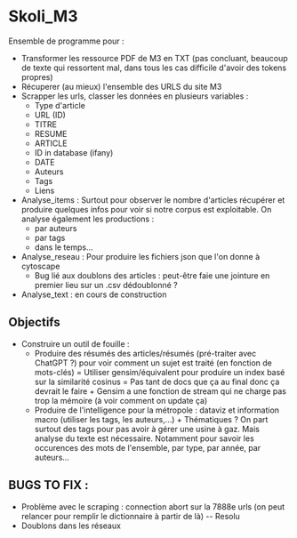 # Skoli_M3

Ensemble de programme pour :

* Transformer les ressource PDF de M3 en TXT (pas concluant, beaucoup de texte qui ressortent mal, dans tous les cas difficile d'avoir des tokens propres)
* Récuperer (au mieux) l'ensemble des URLS du site M3
* Scrapper les urls, classer les données en plusieurs variables :
    * Type d'article
    * URL (ID)
    * TITRE
    * RESUME
    * ARTICLE
    * ID in database (ifany)
    * DATE
    * Auteurs
    * Tags
    * Liens
* Analyse_items : Surtout pour observer le nombre d'articles récupérer et produire quelques infos pour voir si notre corpus est exploitable. On analyse également les productions :
    * par auteurs
    * par tags
    * dans le temps...
* Analyse_reseau : Pour produire les fichiers json que l'on donne à cytoscape
    * Bug lié aux doublons des articles : peut-être faie une jointure en premier lieu sur un .csv dédoublonné ?
* Analyse_text : en cours de construction

## Objectifs

* Construire un outil de fouille :
    * Produire des résumés des articles/résumés (pré-traiter avec ChatGPT ?) pour voir comment un sujet est traité (en fonction de mots-clés) = Utiliser gensim/équivalent pour produire un index basé sur la similarité cosinus = Pas tant de docs que ça au final donc ça devrait le faire + Gensim a une fonction de stream qui ne charge pas trop la mémoire (à voir comment on update ça)
    * Produire de l'intelligence pour la métropole : dataviz et information macro (utiliser les tags, les auteurs,...) + Thématiques ? On part surtout des tags pour pas avoir à gérer une usine à gaz. Mais analyse du texte est nécessaire. Notamment pour savoir les occurences des mots de l'ensemble, par type, par année, par auteurs...

## BUGS TO FIX :

* Problème avec le scraping : connection abort sur la 7888e urls (on peut relancer pour remplir le dictionnaire à partir de là) -- Resolu
* Doublons dans les réseaux